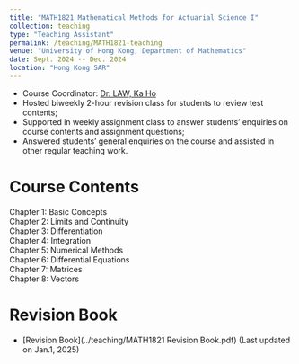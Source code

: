 ```yaml
---
title: "MATH1821 Mathematical Methods for Actuarial Science I"
collection: teaching
type: "Teaching Assistant"
permalink: /teaching/MATH1821-teaching
venue: "University of Hong Kong, Department of Mathematics"
date: Sept. 2024 -- Dec. 2024
location: "Hong Kong SAR"
---
```


- Course Coordinator: [Dr. LAW, Ka Ho](https://sites.google.com/view/lawkaho/main-page)
- Hosted biweekly 2-hour revision class for students to review test contents;
- Supported in weekly assignment class to answer students’ enquiries on course contents and assignment questions; 
- Answered students’ general enquiries on the course and assisted in other regular teaching work.


Course Contents
======
Chapter 1: Basic Concepts\
Chapter 2: Limits and Continuity\
Chapter 3: Differentiation\
Chapter 4: Integration\
Chapter 5: Numerical Methods\
Chapter 6: Differential Equations\
Chapter 7: Matrices\
Chapter 8: Vectors

Revision Book
======
- [Revision Book](../teaching/MATH1821 Revision Book.pdf)
  (Last updated on Jan.1, 2025)



